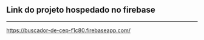 ## Link do projeto hospedado no firebase
--------------------------------------------------------------------------------------
https://buscador-de-cep-f1c80.firebaseapp.com/

